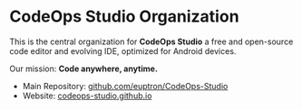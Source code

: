 # CodeOps Studio Organization

This is the central organization for **CodeOps Studio** a free and open-source code editor and evolving IDE, optimized for Android devices.

Our mission: **Code anywhere, anytime.**

- Main Repository: [github.com/euptron/CodeOps-Studio](https://github.com/euptron/CodeOps-Studio)
- Website: [codeops-studio.github.io](https://codeops-studio.github.io/codeopsstudio.github.io/)
